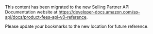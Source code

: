 This content has been migrated to the new Selling Partner API Documentation website at https://developer-docs.amazon.com/sp-api/docs/product-fees-api-v0-reference.

Please update your bookmarks to the new location for future reference.
